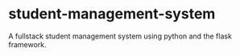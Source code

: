 # student-management-system
A fullstack student management system using python and the flask framework.
